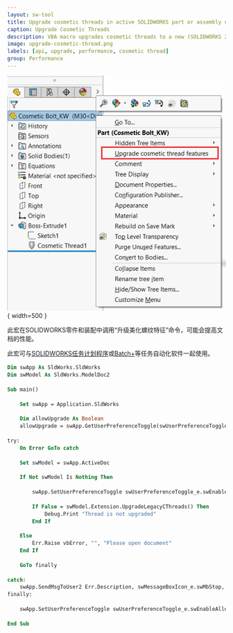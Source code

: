 ```yaml
---
layout: sw-tool
title: Upgrade cosmetic threads in active SOLIDWORKS part or assembly using SOLIDWORKS API
caption: Upgrade Cosmetic Threads
description: VBA macro upgrades cosmetic threads to a new (SOLIDWORKS 2020) version which allows to improve performance of the document
image: upgrade-cosmetic-thread.png
labels: [api, upgrade, performance, cosmetic thread]
group: Performance
---
```

![升级美化螺纹命令](upgrade-cosmetic-thread.png){ width=500 }

此宏在SOLIDWORKS零件和装配中调用“升级美化螺纹特征”命令，可能会提高文档的性能。

此宏可与[SOLIDWORKS任务计划程序](https://help.solidworks.com/2019/English/SolidWorks/sldworks/c_SOLIDWORKS_Task_Scheduler_Overview.htm)或[Batch+](https://cadplus.xarial.com/batch/)等任务自动化软件一起使用。

~~~ vb
Dim swApp As SldWorks.SldWorks
Dim swModel As SldWorks.ModelDoc2

Sub main()

    Set swApp = Application.SldWorks

    Dim allowUpgrade As Boolean
    allowUpgrade = swApp.GetUserPreferenceToggle(swUserPreferenceToggle_e.swEnableAllowCosmeticThreadsUpgrade)

try:
    On Error GoTo catch
    
    Set swModel = swApp.ActiveDoc
        
    If Not swModel Is Nothing Then
                
        swApp.SetUserPreferenceToggle swUserPreferenceToggle_e.swEnableAllowCosmeticThreadsUpgrade, True
        
        If False = swModel.Extension.UpgradeLegacyCThreads() Then
            Debug.Print "Thread is not upgraded"
        End If
            
    Else
        Err.Raise vbError, "", "Please open document"
    End If
    
    GoTo finally
    
catch:
    swApp.SendMsgToUser2 Err.Description, swMessageBoxIcon_e.swMbStop, swMessageBoxBtn_e.swMbOk
finally:
    
    swApp.SetUserPreferenceToggle swUserPreferenceToggle_e.swEnableAllowCosmeticThreadsUpgrade, allowUpgrade

End Sub
~~~

